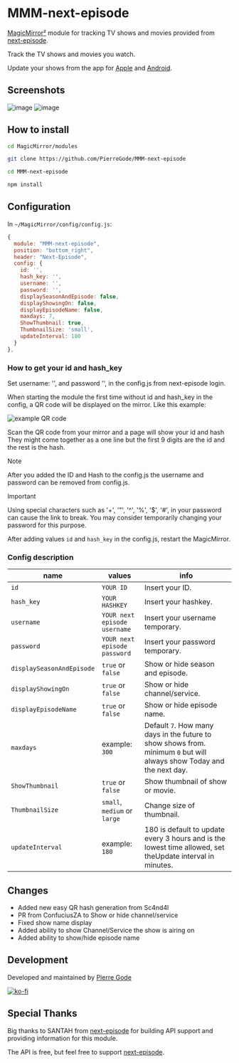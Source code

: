 # MMM-next-episode

[MagicMirror²](https://magicmirror.builders/) module for tracking TV shows and movies provided from  [next-episode](https://next-episode.net/).

Track the TV shows and movies you watch.

Update your shows from the app for [Apple](https://apps.apple.com/se/app/next-episode-track-tv-shows/id347009526) and [Android](https://play.google.com/store/apps/details?id=net.nextepisode.android).

## Screenshots

![image](img/episodeName.png) ![image](img/showingOn.png)

## How to install

```bash
cd MagicMirror/modules
```
```bash
git clone https://github.com/PierreGode/MMM-next-episode
```
```bash
cd MMM-next-episode
```
```bash
npm install
```

## Configuration

In `~/MagicMirror/config/config.js`:

```js
{
  module: "MMM-next-episode",
  position: "bottom_right",
  header: "Next-Episode",
  config: {
    id: '',
    hash_key: '',
    username: '',
    password: '',
    displaySeasonAndEpisode: false,
    displayShowingOn: false,
    displayEpisodeName: false,
    maxdays: 7,
    ShowThumbnail: true,
    ThumbnailSize: 'small',
    updateInterval: 180
  }
},
```

### How to get your id and hash_key

Set  username: '', and password '', in the config.js from next-episode login.

When starting the module the first time without id and hash_key in the config, a QR code will be displayed on the mirror. Like this example:

![example QR code](img/screenshotqrcode.png)

Scan the QR code from your mirror and a page will show your id and hash They might come together as a one line but the first 9 digits are the id and the rest is the hash.

> [!NOTE]
> After you added the ID and Hash to the config.js the username and password can be removed from config.js.

> [!IMPORTANT]
>Using special characters such as '+', '"', '^', '%', '$', '#', in your password can cause the link to break. You may consider temporarily changing your password for this purpose.

After adding values `id` and `hash_key` in the config.js, restart the MagicMirror.

### Config description

| name | values | info |
| --- | --- | --- |
| `id` | `YOUR ID` | Insert your ID. |
| `hash_key` | `YOUR HASHKEY` | Insert your hashkey. |
| `username` | `YOUR next episode username` | Insert your username temporary. |
| `password` | `YOUR next episode password` | Insert your password temporary. |
| `displaySeasonAndEpisode` | `true` or `false` | Show or hide season and episode. |
| `displayShowingOn` | `true` or `false` | Show or hide channel/service. |
| `displayEpisodeName` | `true` or `false` | Show or hide episode name. |
| `maxdays` | example: `300` |  Default `7`. How many days in the future to show shows from. minimum `0` but will always show Today and the next day. |
|`ShowThumbnail`| `true` or `false` | Show thumbnail of show or movie. |
|`ThumbnailSize`| `small`, `medium` or `large` | Change size of thumbnail. |
|`updateInterval`| example: `180` | 180 is default to update every 3 hours and is the lowest time allowed, set theUpdate interval in minutes. |

## Changes
- Added new easy QR hash generation from Sc4nd4l
- PR from ConfuciusZA to Show or hide channel/service
- Fixed show name display
- Added ability to show Channel/Service the show is airing on 
- Added ability to show/hide episode name

## Development

Developed and maintained by [Pierre Gode](https://github.com/PierreGode)

[![ko-fi](https://ko-fi.com/img/githubbutton_sm.svg)](https://ko-fi.com/J3J2EARPK)

## Special Thanks

Big thanks to SANTAH from [next-episode](https://next-episode.net/) for building API support and providing information for this module.

The API is free, but feel free to support [next-episode](https://next-episode.net/).

